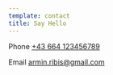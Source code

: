 ```yaml
---
template: contact
title: Say Hello
---
```

Phone
[+43 664 123456789](tel:+43664123456789)

Email
[armin.ribis@gmail.com](mailto:armin.ribis@hotmail.com)
